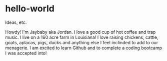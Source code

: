 # hello-world
Ideas, etc.


Howdy! 
I'm Jaybaby aka Jordan. I love a good cup of hot coffee and trap music. 
I live on a 160 acre farm in Louisiana! I love raising chickens, cattle, goats, aplacas, pigs, ducks and anything else I feel inclinded to add to our menagerie. 
I am excited to learn Github and to complete a coding bootcamp I was accepted into! 
